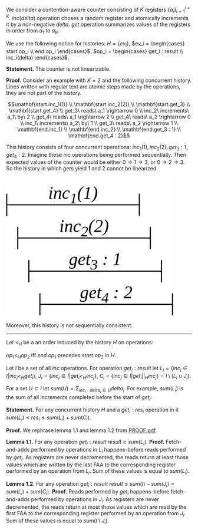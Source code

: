 We consider a contention-aware counter consisting of $K$ registers $\{ a_i \}_{i=1}^{i=K}$. $inc(delta)$ operation choses a random register and atomically increments it by a non-negative $delta$. $get$ operation summarizes values of the registers in order from $a_1$ to $a_K$.

We use the following notion for histories: $H = \{ ev_i \}$, $ev_i = \begin{cases} 
      start.op_i \\
      end.op_i
 \end{cases}$, $op_i = \begin{cases} 
      get_i : result \\
      inc_i(delta)
 \end{cases}$.

**Statement.** The counter is not linearizable.

**Proof.** Consider an example with $K = 2$ and the following concurrent history. Lines written with regular text are atomic steps made by the operations, they are not part of the history.

$$\mathbf{start.inc_1(1)} \\
\mathbf{start.inc_2(2)} \\
\mathbf{start.get_3} \\
\mathbf{start.get_4} \\
get_3\ reads\ a_1 \rightarrow 0 \\
inc_2\ increments\ a_1\ by\ 2 \\
get_4\ reads\ a_1 \rightarrow 2 \\
get_4\ reads\ a_2 \rightarrow 0 \\
inc_1\ increments\ a_2\ by\ 1 \\
get_3\ reads\ a_2 \rightarrow 1 \\
\mathbf{end.inc_1} \\
\mathbf{end.inc_2} \\
\mathbf{end.get_3 : 1} \\
\mathbf{end.get_4 : 2}$$

This history consists of four concurrent operations: $inc_1(1), inc_2(2), get_3 : 1, get_4 : 2$. Imagine these $inc$ operations being performed sequentially. Then expected values of the counter would be either $0 \rightarrow 1 \rightarrow 3$, or $0 \rightarrow 2 \rightarrow 3$. So the history in which $get$s yield 1 and 2 cannot be linearized.

![History](https://github.com/raid-7/hse-atomicCounter/blob/master/img/disproof.png?raw=true)

Moreover, this history is not sequentially consistent.

----------------------------------------------------------------

Let $<_H$ be a an order induced by the history $H$ on operations:

$op_1 <_H op_2$ iff $end.op_1$ precedes $start.op_2$ in $H$.

Let $I$ be a set of all $inc$ operations. For operation $get_i : result$ let $L_i = \{ inc_j \in I | inc_j <_H get_i \}$, $J_i = \{ inc_j \in I | get_i <_H inc_j \}$, $C_i = \{ inc_j \in I | get_i ||_H inc_j \} = I \setminus (L_i \cup J_i)$.

For a set $U \subset I$ let $sum(U) = \Sigma_{inc_i : delta_i \in U} delta_i$. For example, $sum(L_i)$ is the sum of all increments completed before the start of $get_i$.

**Statement.** For any concurrent history $H$ and a $get_i : res_i$ operation in it $sum(L_i) \leq res_i \leq sum(L_i) + sum(C_i)$.

**Proof.** We rephrase lemma 1.1 and lemma 1.2 from [PROOF.pdf](https://github.com/raid-7/hse-atomicCounter/blob/master/PROOF.pdf).

**Lemma 1.1.** For any operation $get_i : result$ $result \geq sum(L_i)$. **Proof.** Fetch-and-adds performed by operations in $L_i$ happens-before reads performed by $get_i$. As registers are never decremented, the reads return at least those values which are written by the last FAA to the corresponding register performed by an operation from $L_i$. Sum of these values is equal to $sum(L_i)$.

**Lemma 1.2.** For any operation $get_i : result$ $result \leq sum(I)-sum(J_i) = sum(L_i) + sum(C_i)$. **Proof.** Reads performed by $get_i$ happens-before fetch-and-adds performed by operations in $J_i$. As registers are never decremented, the reads return at most those values which are read by the first FAA to the corresponding register performed by an operation from $J_i$. Sum of these values is equal to $sum(I \setminus J_i)$.